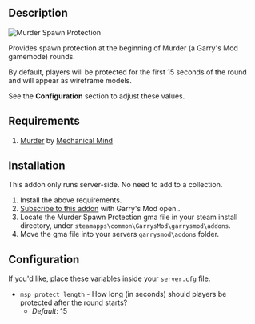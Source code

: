 ## Description

![Murder Spawn Protection](https://i.imgur.com/hh3pRyn.png)

Provides spawn protection at the beginning of Murder (a Garry's Mod gamemode) rounds.

By default, players will be protected for the first 15 seconds of the round and will appear as wireframe models.

See the **Configuration** section to adjust these values.

## Requirements

1. [Murder](https://steamcommunity.com/sharedfiles/filedetails/?id=187073946) by [Mechanical Mind](https://steamcommunity.com/id/mechanicalmind)

## Installation

This addon only runs server-side. No need to add to a collection.

1. Install the above requirements.
2. [Subscribe to this addon](https://steamcommunity.com/sharedfiles/filedetails/?id=1617160394) with Garry's Mod open..
3. Locate the Murder Spawn Protection gma file in your steam install directory, under `steamapps\common\GarrysMod\garrysmod\addons`.
4. Move the gma file into your servers `garrysmod\addons` folder.

## Configuration

If you'd like, place these variables inside your `server.cfg` file.

* `msp_protect_length` - How long (in seconds) should players be protected after the round starts?
  * *Default*: 15
